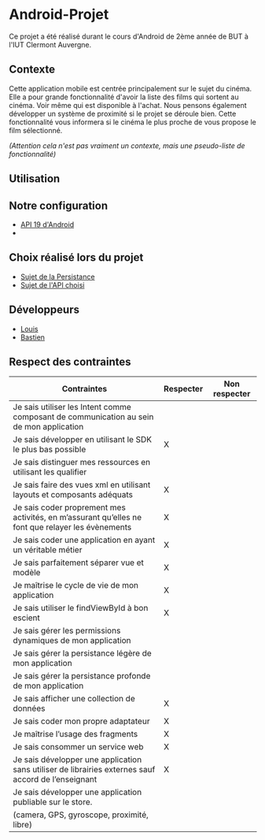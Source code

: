 # Android-Projet
Ce projet a été réalisé durant le cours d'Android de 2ème année de BUT à l'IUT Clermont Auvergne.  

## Contexte
Cette application mobile est centrée principalement sur le sujet du cinéma.
Elle a pour grande fonctionnalité d'avoir la liste des films qui sortent au cinéma. Voir même qui est disponible à l'achat.
Nous pensons également développer un système de proximité si le projet se déroule bien. Cette fonctionnalité vous informera si le cinéma le plus proche de vous propose le film sélectionné.

*(Attention cela n'est pas vraiment un contexte, mais une pseudo-liste de fonctionnalité)*

## Utilisation 


## Notre configuration
* [API 19 d'Android](/Documentation/Choix_d'API.md)
* 

## Choix réalisé lors du projet
* [Sujet de la Persistance](/Documentation/Choix_persistance.md)
* [Sujet de l'API choisi](/Documentation/Choix_d'API.md)

## Développeurs 
* [Louis](https://codefirst.iut.uca.fr/git/louis.dufour)
* [Bastien](https://codefirst.iut.uca.fr/git/bastien.jacquelin)

## Respect des contraintes

**Contraintes** | **Respecter**           | **Non respecter** 
 --- |------------------------| --- 
Je sais utiliser les Intent comme composant de communication au sein de mon application |                        |  
Je sais développer en utilisant le SDK le plus bas possible | X                       |  
Je sais distinguer mes ressources en utilisant les qualifier |                       |
Je sais faire des vues xml en utilisant layouts et composants adéquats |       X                |
Je sais coder proprement mes activités, en m’assurant qu’elles ne font que relayer les évènements |     X                   |  
Je sais coder une application en ayant un véritable métier |    X                    | 
Je sais parfaitement séparer vue et modèle |  X                     | 
Je maîtrise le cycle de vie de mon application |  X                     | 
Je sais utiliser le findViewById à bon escient |     X                   |  
Je sais gérer les permissions dynamiques de mon application |                       | 
Je sais gérer la persistance légère de mon application |                       | 
Je sais gérer la persistance profonde de mon application |                       |  
Je sais afficher une collection de données |      X                  |  
Je sais coder mon propre adaptateur |    X                    |     
Je maîtrise l’usage des fragments |  X                    | 
Je sais consommer un service web | X                       |  
Je sais développer une application sans utiliser de librairies externes sauf accord de l’enseignant | X                     |
Je sais développer une application publiable sur le store. |                      |
(camera, GPS, gyroscope, proximité, libre)|  |    
